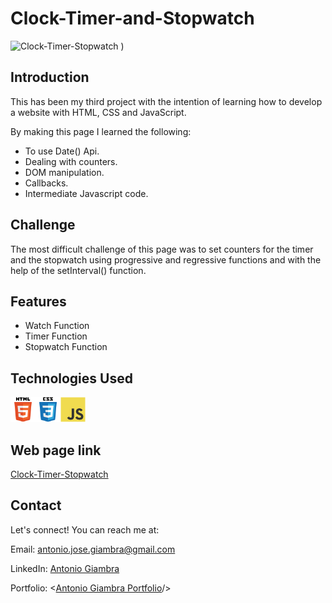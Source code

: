 # Clock-Timer-and-Stopwatch

![Clock-Timer-Stopwatch](https://github.com/Antonimason/Clock-Timer-and-Stopwatch/assets/104198696/bd27860e-5301-4220-9ef9-4647567b89c8)
)


<h2>Introduction</h2>
<p>This has been my third project with the intention of learning how to develop a website with HTML, CSS and JavaScript. 
  
By making this page I learned the following: 

- To use Date() Api.
- Dealing with counters.
- DOM manipulation.
- Callbacks.
- Intermediate Javascript code.

<h2>Challenge</h2>
<p>The most difficult challenge of this page was to set counters for the timer and the stopwatch using progressive and regressive functions and with the help of the setInterval() function. </p>

<h2>Features</h2>

- Watch Function
- Timer Function
- Stopwatch Function

<h2>Technologies Used</h2>
<p align="left"><img src="https://raw.githubusercontent.com/devicons/devicon/master/icons/html5/html5-original-wordmark.svg" alt="html5" width="40" height="40"/><img src="https://raw.githubusercontent.com/devicons/devicon/master/icons/css3/css3-original-wordmark.svg" alt="css3" width="40" height="40"/><img src="https://raw.githubusercontent.com/devicons/devicon/master/icons/javascript/javascript-original.svg" alt="javascript" width="40" height="40"/></p>

<h2>Web page link</h2>
<a href="https://watchantocode9.netlify.app/">Clock-Timer-Stopwatch</a>

<h2>Contact</h2>

Let's connect! You can reach me at:

Email: antonio.jose.giambra@gmail.com

LinkedIn: [Antonio Giambra](https://www.linkedin.com/in/antonio-giambra-castellanos-293148233/)

Portfolio: <[Antonio Giambra Portfolio](https://antonimason-portfolio.netlify.app/)/>
